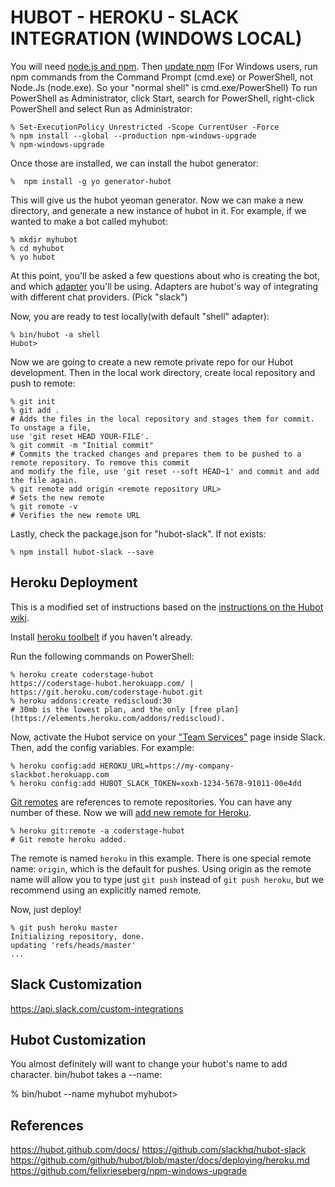 # HUBOT - HEROKU - SLACK INTEGRATION (WINDOWS LOCAL)

You will need [node.js and npm](https://nodejs.org). Then [update npm](https://github.com/felixrieseberg/npm-windows-upgrade)
(For Windows users, run npm commands from the Command Prompt (cmd.exe) or PowerShell, not Node.Js (node.exe). 
So your "normal shell" is cmd.exe/PowerShell)
To run PowerShell as Administrator, click Start, search for PowerShell, right-click PowerShell and select Run as Administrator:

	% Set-ExecutionPolicy Unrestricted -Scope CurrentUser -Force
	% npm install --global --production npm-windows-upgrade
	% npm-windows-upgrade


Once those are installed, we can install the hubot generator:

    %  npm install -g yo generator-hubot

This will give us the hubot yeoman generator. Now we can make a new directory, and generate a new instance of hubot in it. For example, if we wanted to make a bot called myhubot:

	% mkdir myhubot
	% cd myhubot
	% yo hubot
		
At this point, you'll be asked a few questions about who is creating the bot,
and which [adapter](https://hubot.github.com/docs/adapters/) you'll be using. Adapters are hubot's
way of integrating with different chat providers. (Pick "slack")

Now, you are ready to test locally(with default "shell" adapter):

	% bin/hubot -a shell
	Hubot>

Now we are going to create a new remote private repo for our Hubot development. Then in the local work directory, create local repository and push to remote:

	% git init
	% git add .
	# Adds the files in the local repository and stages them for commit. To unstage a file, 
	use 'git reset HEAD YOUR-FILE'.
	% git commit -m "Initial commit"
	# Commits the tracked changes and prepares them to be pushed to a remote repository. To remove this commit 
	and modify the file, use 'git reset --soft HEAD~1' and commit and add the file again.
	% git remote add origin <remote repository URL>
	# Sets the new remote
	% git remote -v
	# Verifies the new remote URL
	
Lastly, check the package.json for "hubot-slack". If not exists:

	% npm install hubot-slack --save

	
	
## Heroku Deployment

This is a modified set of instructions based on the [instructions on the Hubot wiki](https://github.com/github/hubot/blob/master/docs/deploying/heroku.md).

Install [heroku toolbelt](https://toolbelt.heroku.com/) if you haven't already.

Run the following commands on PowerShell:

	% heroku create coderstage-hubot
	https://coderstage-hubot.herokuapp.com/ | https://git.heroku.com/coderstage-hubot.git
	% heroku addons:create rediscloud:30
	# 30mb is the lowest plan, and the only [free plan](https://elements.heroku.com/addons/rediscloud).
	
Now, activate the Hubot service on your ["Team Services"](http://my.slack.com/services/new/hubot) page inside Slack.
Then, add the config variables. For example:

	% heroku config:add HEROKU_URL=https://my-company-slackbot.herokuapp.com
	% heroku config:add HUBOT_SLACK_TOKEN=xoxb-1234-5678-91011-00e4dd

[Git remotes](https://git-scm.com/book/en/v2/Git-Basics-Working-with-Remotes) are references to remote repositories. You can have any number of these.
Now we will [add new remote for Heroku](https://devcenter.heroku.com/articles/git#tracking-your-app-in-git).

	% heroku git:remote -a coderstage-hubot
	# Git remote heroku added.

The remote is named `heroku` in this example.
There is one special remote name: `origin`, which is the default for pushes. Using origin as the remote name will allow you to type just `git push` instead of `git push heroku`, but we recommend using an explicitly named remote.

Now, just deploy!

	% git push heroku master
	Initializing repository, done.
	updating 'refs/heads/master'
	...


## Slack Customization

https://api.slack.com/custom-integrations


## Hubot Customization

You almost definitely will want to change your hubot's name to add character. bin/hubot takes a --name:

% bin/hubot --name myhubot
myhubot>


## References

https://hubot.github.com/docs/
https://github.com/slackhq/hubot-slack
https://github.com/github/hubot/blob/master/docs/deploying/heroku.md
https://github.com/felixrieseberg/npm-windows-upgrade

